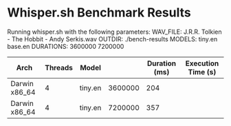 # Whisper.sh Benchmark Results

Running whisper.sh with the following parameters:
WAV_FILE: J.R.R. Tolkien - The Hobbit - Andy Serkis.wav
OUTDIR: ./bench-results
MODELS: tiny.en base.en
DURATIONS: 3600000 7200000

| Arch          | Threads | Model   |         | Duration (ms) | Execution Time (s) |
| ------------- | ------- | ------- | ------- | ------------- | ------------------ |
| Darwin x86_64 | 4       | tiny.en | 3600000 | 204           |
| Darwin x86_64 | 4       | tiny.en | 7200000 | 357           |
